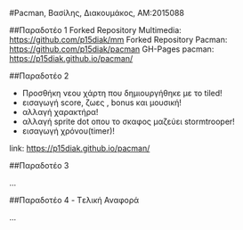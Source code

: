 #Pacman, Βασίλης, Διακουμάκος, ΑΜ:2015088

##Παραδοτέο 1
Forked Repository Multimedia: https://github.com/p15diak/mm
Forked Repository Pacman: https://github.com/p15diak/pacman
GH-Pages pacman: https://p15diak.github.io/pacman/


##Παραδοτέο 2
- Προσθήκη νεου χάρτη που δημιουργήθηκε με το tiled!
- εισαγωγή score, ζωες , bonus και μουσική!
- αλλαγή χαρακτήρα!
- αλλαγή sprite dot oπου το σκαφος μαζεύει stormtrooper!
- εισαγωγή χρόνου(timer)!

link: https://p15diak.github.io/pacman/

##Παραδοτέο 3

...

##Παραδοτέο 4 - Tελική Αναφορά

...
